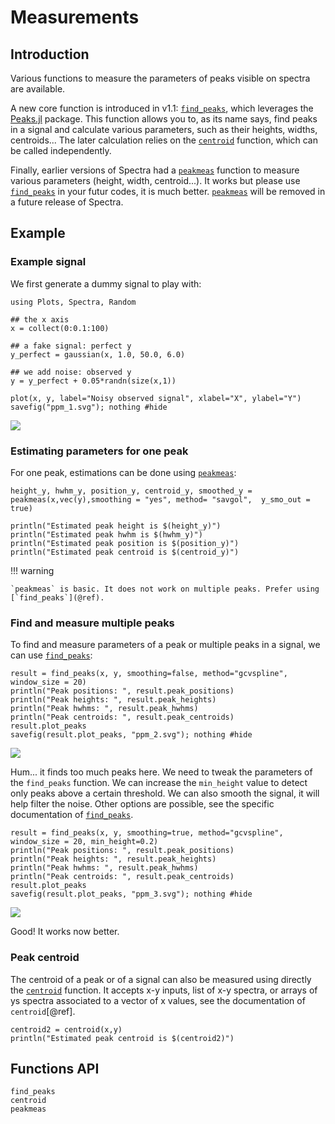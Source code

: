# Measurements

## Introduction

Various functions to measure the parameters of peaks visible on spectra are available.

A new core function is introduced in v1.1: [`find_peaks`](@ref), which leverages the [Peaks.jl](https://www.juliapackages.com/p/peaks) package. This function allows you to, as its name says, find peaks in a signal and calculate various parameters, such as their heights, widths, centroids... The later calculation relies on the [`centroid`](@ref) function, which can be called independently.

Finally, earlier versions of Spectra had a [`peakmeas`](@ref) function to measure various parameters (height, width, centroid...). It works but please use [`find_peaks`](@ref) in your futur codes, it is much better. [`peakmeas`](@ref) will be removed in a future release of Spectra.

## Example

### Example signal

We first generate a dummy signal to play with:

```@example 1
using Plots, Spectra, Random

## the x axis
x = collect(0:0.1:100)

## a fake signal: perfect y
y_perfect = gaussian(x, 1.0, 50.0, 6.0)

## we add noise: observed y
y = y_perfect + 0.05*randn(size(x,1))

plot(x, y, label="Noisy observed signal", xlabel="X", ylabel="Y")
savefig("ppm_1.svg"); nothing #hide
```
![](ppm_1.svg)

### Estimating parameters for one peak

For one peak, estimations can be done using [`peakmeas`](@ref):

```@example 1
height_y, hwhm_y, position_y, centroid_y, smoothed_y = peakmeas(x,vec(y),smoothing = "yes", method= "savgol",  y_smo_out = true)

println("Estimated peak height is $(height_y)")
println("Estimated peak hwhm is $(hwhm_y)")
println("Estimated peak position is $(position_y)")
println("Estimated peak centroid is $(centroid_y)")
```

!!! warning

    `peakmeas` is basic. It does not work on multiple peaks. Prefer using [`find_peaks`](@ref).

### Find and measure multiple peaks

To find and measure parameters of a peak or multiple peaks in a signal, we can use [`find_peaks`](@ref):

```@example 1
result = find_peaks(x, y, smoothing=false, method="gcvspline", window_size = 20)
println("Peak positions: ", result.peak_positions)
println("Peak heights: ", result.peak_heights)
println("Peak hwhms: ", result.peak_hwhms)
println("Peak centroids: ", result.peak_centroids)
result.plot_peaks
savefig(result.plot_peaks, "ppm_2.svg"); nothing #hide
```
![](ppm_2.svg)

Hum... it finds too much peaks here. We need to tweak the parameters of the `find_peaks` function. 
We can increase the `min_height` value to detect only peaks above a certain threshold. 
We can also smooth the signal, it will help filter the noise.
Other options are possible, see the specific documentation of [`find_peaks`](@ref).

```@example 1
result = find_peaks(x, y, smoothing=true, method="gcvspline", window_size = 20, min_height=0.2)
println("Peak positions: ", result.peak_positions)
println("Peak heights: ", result.peak_heights)
println("Peak hwhms: ", result.peak_hwhms)
println("Peak centroids: ", result.peak_centroids)
result.plot_peaks
savefig(result.plot_peaks, "ppm_3.svg"); nothing #hide
```
![](ppm_3.svg)

Good! It works now better.

### Peak centroid

The centroid  of a peak or of a signal can also be measured using directly the [`centroid`](@ref) function. 
It accepts x-y inputs, list of x-y spectra, or arrays of ys spectra associated to a vector of x values, see the documentation of `centroid`[@ref].

```example 1
centroid2 = centroid(x,y)
println("Estimated peak centroid is $(centroid2)")
```

## Functions API

```@docs
find_peaks
centroid
peakmeas
```